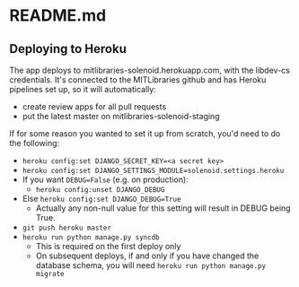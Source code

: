 # README.md

## Deploying to Heroku
The app deploys to mitlibraries-solenoid.herokuapp.com, with the libdev-cs credentials. It's connected to the MITLibraries github and has Heroku pipelines set up, so it will automatically:
* create review apps for all pull requests
* put the latest master on mitlibraries-solenoid-staging

If for some reason you wanted to set it up from scratch, you'd need to do the following:
* `heroku config:set DJANGO_SECRET_KEY=<a secret key>`
* `heroku config:set DJANGO_SETTINGS_MODULE=solenoid.settings.heroku`
* If you want `DEBUG=False` (e.g. on production):
  * `heroku config:unset DJANGO_DEBUG`
* Else `heroku config:set DJANGO_DEBUG=True`
  * Actually any non-null value for this setting will result in DEBUG being True.
* `git push heroku master`
* `heroku run python manage.py syncdb`
  * This is required on the first deploy only
  * On subsequent deploys, if and only if you have changed the database schema, you will need `heroku run python manage.py migrate`
